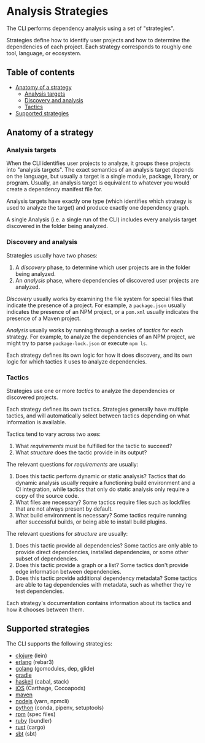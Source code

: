 # Analysis Strategies

The CLI performs dependency analysis using a set of "strategies".

Strategies define how to identify user projects and how to determine the dependencies of each project. Each strategy corresponds to roughly one tool, language, or ecosystem.

<!-- omit in toc -->
## Table of contents

- [Anatomy of a strategy](#anatomy-of-a-strategy)
  - [Analysis targets](#analysis-targets)
  - [Discovery and analysis](#discovery-and-analysis)
  - [Tactics](#tactics)
- [Supported strategies](#supported-strategies)

## Anatomy of a strategy

### Analysis targets

When the CLI identifies user projects to analyze, it groups these projects into "analysis targets". The exact semantics of an analysis target depends on the language, but usually a target is a single module, package, library, or program. Usually, an analysis target is equivalent to whatever you would create a dependency manifest file for.

Analysis targets have exactly one type (which identifies which strategy is used to analyze the target) and produce exactly one dependency graph.

A single Analysis (i.e. a single run of the CLI) includes every analysis target discovered in the folder being analyzed.

### Discovery and analysis

Strategies usually have two phases:

1. A _discovery_ phase, to determine which user projects are in the folder being analyzed.
2. An _analysis_ phase, where dependencies of discovered user projects are analyzed.

_Discovery_ usually works by examining the file system for special files that indicate the presence of a project. For example, a `package.json` usually indicates the presence of an NPM project, or a `pom.xml` usually indicates the presence of a Maven project.

_Analysis_ usually works by running through a series of _tactics_ for each strategy. For example, to analyze the dependencies of an NPM project, we might try to parse `package-lock.json` or execute `npm ls`.

Each strategy defines its own logic for how it does discovery, and its own logic for which tactics it uses to analyze dependencies.

### Tactics

Strategies use one or more _tactics_ to analyze the dependencies or discovered projects.

Each strategy defines its own tactics. Strategies generally have multiple tactics, and will automatically select between tactics depending on what information is available.

Tactics tend to vary across two axes:

1. What _requirements_ must be fulfilled for the tactic to succeed?
2. What _structure_ does the tactic provide in its output?

The relevant questions for _requirements_ are usually:

1. Does this tactic perform dynamic or static analysis? Tactics that do dynamic analysis usually require a functioning build environment and a CI integration, while tactics that only do static analysis only require a copy of the source code.
2. What files are necessary? Some tactics require files such as lockfiles that are not always present by default.
3. What build environment is necessary? Some tactics require running after successful builds, or being able to install build plugins.

The relevant questions for _structure_ are usually:

1. Does this tactic provide all dependencies? Some tactics are only able to provide direct dependencies, installed dependencies, or some other subset of dependencies.
2. Does this tactic provide a graph or a list? Some tactics don't provide edge information between dependencies.
3. Does this tactic provide additional dependency metadata? Some tactics are able to tag dependencies with metadata, such as whether they're test dependencies.

Each strategy's documentation contains information about its tactics and how it chooses between them.

## Supported strategies

<!--
TODO: create a lookup table that categorizes these strategies by language or tool.
-->

The CLI supports the following strategies:

- [clojure](strategies/golang.md) (lein)
- [erlang](strategies/erlang.md) (rebar3)
- [golang](strategies/golang.md) (gomodules, dep, glide)
- [gradle](strategies/gradle.md)
- [haskell](strategies/haskell.md) (cabal, stack)
- [iOS](strategies/ios.md) (Carthage, Cocoapods)
- [maven](strategies/maven.md)
- [nodejs](strategies/nodejs.md) (yarn, npmcli)
- [python](strategies/python.md) (conda, pipenv, setuptools)
- [rpm](strategies/rpm.md) (spec files)
- [ruby](strategies/ruby.md) (bundler)
- [rust](strategies/rust.md) (cargo)
- [sbt](strategies/sbt.md) (sbt)
